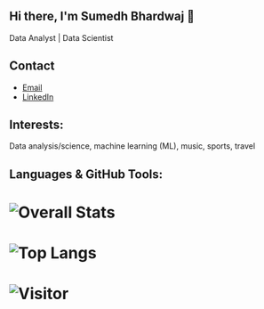 ## Hi there, I'm Sumedh Bhardwaj 👋
Data Analyst | Data Scientist

<!--
**sumed-h/sumed-h** is a ✨ _special_ ✨ repository because its `README.md` (this file) appears on your GitHub profile.

Here are some ideas to get you started:

- 🔭 I’m currently working on ...
- 🌱 I’m currently learning ...
- 👯 I’m looking to collaborate on ...
- 🤔 I’m looking for help with ...
- 💬 Ask me about ...
- 📫 How to reach me: ...
- 😄 Pronouns: ...
- ⚡ Fun fact: ...
-->
## Contact
- [Email](mailto:sumedhubhardwaj@yahoo.com)
- [LinkedIn](https://www.linkedin.com/in/sumedh-bhardwaj-932767202/)

## Interests:
Data analysis/science, machine learning (ML), music, sports, travel

## Languages & GitHub Tools:

 # ![Overall Stats](https://github-readme-stats.vercel.app/api?username=sumed-h&count_private=true&show_icons=true&hide=contribs&theme=vision-friendly-dark)
 # ![Top Langs](https://github-readme-stats.vercel.app/api/top-langs/?username=sumed-h&layout=compact)
 # ![Visitor](https://visitor-badge.laobi.icu/badge?page_id=sumed-h.sumed-h)
 
